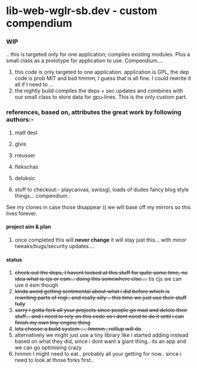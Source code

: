 # lib-web-wglr-sb.dev - custom compendium
### WIP
.. this is targeted only for one application; compiles existing modules. Plus a small class as a prototype for application to use. Compendium....

1) this code is only targeted to one application. application is GPL, the dep code is prob MIT and bsd hmmm, I guess that is all fine. I could rewrite it all if I need to ... 
2) the nightly build compiles the deps + sec updates and combines with our small class to store data for gpu-lines. This is the only custom part. 



### references, based on, attributes the great work by following authors:-

1) matt desl
2) glvis
3) rreusser
4) flekschas
5) deluksic

6) stuff to checkout:- playcanvas, swissgl, loads of dudes fancy blog style things... compendium.. 

See my clones in case those disappear (( we will base off my mirrors so this lives forever.

#### project aim & plan
1) once completed this will **never change** it will stay just this... with minor tweaks/bugs/security updates....

#### status

1) ~~check out the deps, I havent looked at this stuff for quite some time, no idea what is cjs or esm... doing this somewhere else....~~ tis cjs we can use it esm though
2) ~~kinda avoid getting sentimental about what i did before which is rewriting parts of regl.. and really silly .. this time we just use their stuff fully~~
3) ~~sorry I gotta fork all your projects since people go mad and delete their stuff...  and i need to rely on this code so i dont need to do it until i can finish my own tiny engine thing~~
4) ~~lets choose a build system .... hmmm , rolllup will do~~
5) alternatively we might just use a tiny library like i started adding instead based on what they did, since i dont want a giant thing.. its an app and we can go optimising crazy
6) hmmm I might need to eat.. probably all your getting for now.. since i need to look at those forks first.. 
